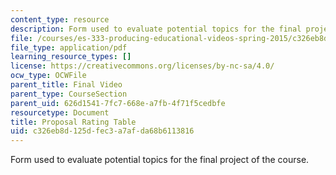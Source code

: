 ```yaml
---
content_type: resource
description: Form used to evaluate potential topics for the final project of the course.
file: /courses/es-333-producing-educational-videos-spring-2015/c326eb8d125dfec3a7afda68b6113816_MITES_333S15_propsl-ratng.pdf
file_type: application/pdf
learning_resource_types: []
license: https://creativecommons.org/licenses/by-nc-sa/4.0/
ocw_type: OCWFile
parent_title: Final Video
parent_type: CourseSection
parent_uid: 626d1541-7fc7-668e-a7fb-4f71f5cedbfe
resourcetype: Document
title: Proposal Rating Table
uid: c326eb8d-125d-fec3-a7af-da68b6113816
---
```

Form used to evaluate potential topics for the final project of the course.
